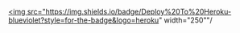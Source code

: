 <a href="https://dashboard.heroku.com/new?template=https://github.com/dappaindehoy/AkioMusic"><img src="https://img.shields.io/badge/Deploy%20To%20Heroku-blueviolet?style=for-the-badge&logo=heroku" width="250""/</a>  
